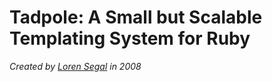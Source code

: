 Tadpole: A Small but Scalable Templating System for Ruby
========================================================

_Created by [Loren Segal](http://www.gnuu.org) in 2008_

